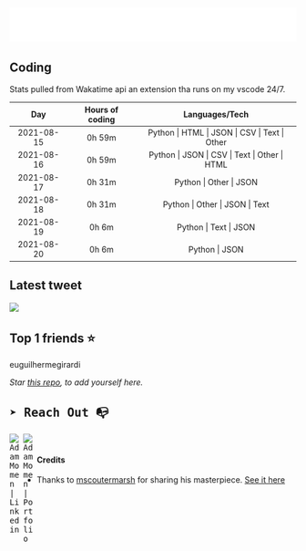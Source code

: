 
![test image size](/assets/welcome_message.gif)

## Coding
Stats pulled from Wakatime api an extension tha runs on my vscode 24/7.

|Day|Hours of coding|Languages/Tech|
|:-:|:-:|:-:|
|2021-08-15|0h 59m|Python &#124; HTML &#124; JSON &#124; CSV &#124; Text &#124; Other|
|2021-08-16|0h 59m|Python &#124; JSON &#124; CSV &#124; Text &#124; Other &#124; HTML|
|2021-08-17|0h 31m|Python &#124; Other &#124; JSON|
|2021-08-18|0h 31m|Python &#124; Other &#124; JSON &#124; Text|
|2021-08-19|0h 6m|Python &#124; Text &#124; JSON|
|2021-08-20|0h 6m|Python &#124; JSON|

## Latest tweet
[<img src="<tweet-image-url>" width="400">](<tweet-url>)

## Top 1 friends ⭐️
euguilhermegirardi

*Star [this repo](https://github.com/AdamMomen/AdamMomen), to add yourself here.*


<samp>

## ➤ Reach Out :mailbox_with_no_mail:

>
  <a href="https://www.linkedin.com/in/adam-momen-99596275/">
     <img align="left" alt="Adam Momen | Linkedin" width="24px" src="./assets/Linkedin.svg" />
   </a>

   <a href="https://adammomen.com/">
     <img align="left" alt="Adam Momen | Portfolio" width="24px" src="./assets/web.svg" />
   </a>

</samp>

<br>

#### Credits
* Thanks to [mscoutermarsh](https://github.com/mscoutermarsh) for sharing his masterpiece. [See it here](https://github.com/mscoutermarsh/mscoutermarsh)